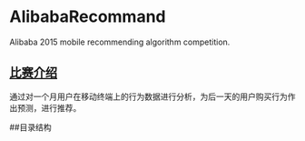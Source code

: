 # AlibabaRecommand
 Alibaba 2015 mobile recommending algorithm competition.
 
## [比赛介绍](http://tianchi.aliyun.com/competition/introduction.htm?spm=5176.100066.333.2.YI657c&raceId=1)
通过对一个月用户在移动终端上的行为数据进行分析，为后一天的用户购买行为作出预测，进行推荐。

##目录结构

